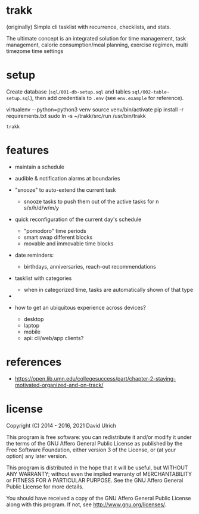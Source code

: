 # trakk

(originally) Simple cli tasklist with recurrence, checklists, and stats.

The ultimate concept is an integrated solution for time management, task management,
calorie consumption/meal planning, exercise regimen, multi timezome time settings


# setup

Create database (`sql/001-db-setup.sql` and tables `sql/002-table-setup.sql`), then add
credentials to `.env` (see `env.example` for reference).

virtualenv --python=python3 venv
source venv/bin/activate
pip install -r requirements.txt
sudo ln -s ~/trakk/src/run /usr/bin/trakk

`trakk`


# features

- maintain a schedule
- audible & notification alarms at boundaries
- "snooze" to auto-extend the current task
  - snooze tasks to push them out of the active tasks for n s/x/h/d/w/m/y
- quick reconfiguration of the current day's schedule
  - "pomodoro" time periods
  - smart swap different blocks
  - movable and immovable time blocks

- date reminders:
  - birthdays, anniversaries, reach-out recommendations

- tasklist with categories
  - when in categorized time, tasks are automatically shown of that type
- 

- how to get an ubiquitous experience across devices?
  - desktop
  - laptop
  - mobile
  - api: cli/web/app clients?


# references
- https://open.lib.umn.edu/collegesuccess/part/chapter-2-staying-motivated-organized-and-on-track/


# license

Copyright (C) 2014 - 2016, 2021  David Ulrich

This program is free software: you can redistribute it and/or modify
it under the terms of the GNU Affero General Public License as published
by the Free Software Foundation, either version 3 of the License, or
(at your option) any later version.

This program is distributed in the hope that it will be useful,
but WITHOUT ANY WARRANTY; without even the implied warranty of
MERCHANTABILITY or FITNESS FOR A PARTICULAR PURPOSE.  See the
GNU Affero General Public License for more details.

You should have received a copy of the GNU Affero General Public License
along with this program.  If not, see <http://www.gnu.org/licenses/>.


